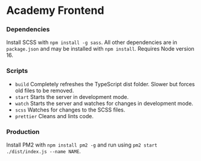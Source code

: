 # Academy Frontend

### Dependencies
Install SCSS with `npm install -g sass`. All other dependencies are in `package.json` and may be installed with `npm install`.
Requires Node version 16.

### Scripts
- `build` Completely refreshes the TypeScript dist folder. Slower but forces old files to be removed.
- `start` Starts the server in development mode.
- `watch` Starts the server and watches for changes in development mode.
- `scss` Watches for changes to the SCSS files.
- `prettier` Cleans and lints code.

### Production
Install PM2 with `npm install pm2 -g` and run using `pm2 start ./dist/index.js --name NAME`.

